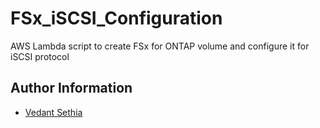 # FSx_iSCSI_Configuration
AWS Lambda script to create FSx for ONTAP volume and configure it for iSCSI protocol

## Author Information
- [Vedant Sethia](mailto:vedant.sethia@netapp.com)